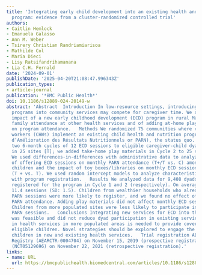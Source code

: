 ```yaml
---
title: 'Integrating early child development into an existing health and nutrition
  program: evidence from a cluster-randomized controlled trial'
authors:
- Caitlin Hemlock
- Emanuela Galasso
- Ann M. Weber
- Tsirery Christian Randriamiarisoa
- Mathilde Col
- Maria Dieci
- Lisy Ratsifandrihamanana
- Lia C.H. Fernald
date: '2024-09-01'
publishDate: '2025-04-20T21:08:47.996343Z'
publication_types:
- article-journal
publication: '*BMC Public Health*'
doi: 10.1186/s12889-024-20149-w
abstract: 'Abstract  Introduction In low-resource settings, introducing child health
  programs into community services may compete for caregiver time. We analyzed the
  impact of a new early childhood development (ECD) program in rural Madagascar on
  family attendance at other health services and of adding at-home play materials
  on program attendance.   Methods We randomized 75 communities where community health
  workers (CHWs) implement an existing child health and nutrition program (Projet
  d’Amélioration des Résultats Nutritionnels or PARN), the status quo. We offered
  two 6-month cycles of 12 ECD sessions to eligible caregiver-child dyads (6–30 months)
  in 25 sites [T]; we added take-home play materials in Cycle 2 to 25 sites [T+].
  We used differences-in-differences with administrative data to analyze the effect
  of offering ECD sessions on monthly PARN attendance (T+/T vs. C) among age-eligible
  children and the impact of toy boxes/libraries on monthly ECD session attendance
  (T + vs. T). We used random intercept models to analyze characteristics associated
  with program registration.   Results We analyzed data for 9,408 dyads; 30% and 32%
  registered for the program in Cycle 1 and 2 (respectively). On average, CHWs delivered
  11.4 sessions (SD: 1.5). Children from wealthier households who already attended
  PARN sessions were more likely to register, and we found no effect of T or T + on
  PARN attendance. Adding play materials did not affect monthly ECD session attendance.
  Children from more populated sites were less likely to participate in both ECD and
  PARN sessions.   Conclusions Integrating new services for ECD into the health system
  was feasible and did not reduce dyad participation in existing services. Investment
  in health services in more populated areas is needed to provide coverage to all
  eligible children. Novel strategies should be explored to engage the most vulnerable
  children in new and existing health services.   Trial registration AEA Social Science
  Registry (AEARCTR-0004704) on November 15, 2019 (prospective registration) and ClinicalTrials.gov
  (NCT05129696) on November 22, 2021 (retrospective registration).'
links:
- name: URL
  url: https://bmcpublichealth.biomedcentral.com/articles/10.1186/s12889-024-20149-w
---
```

